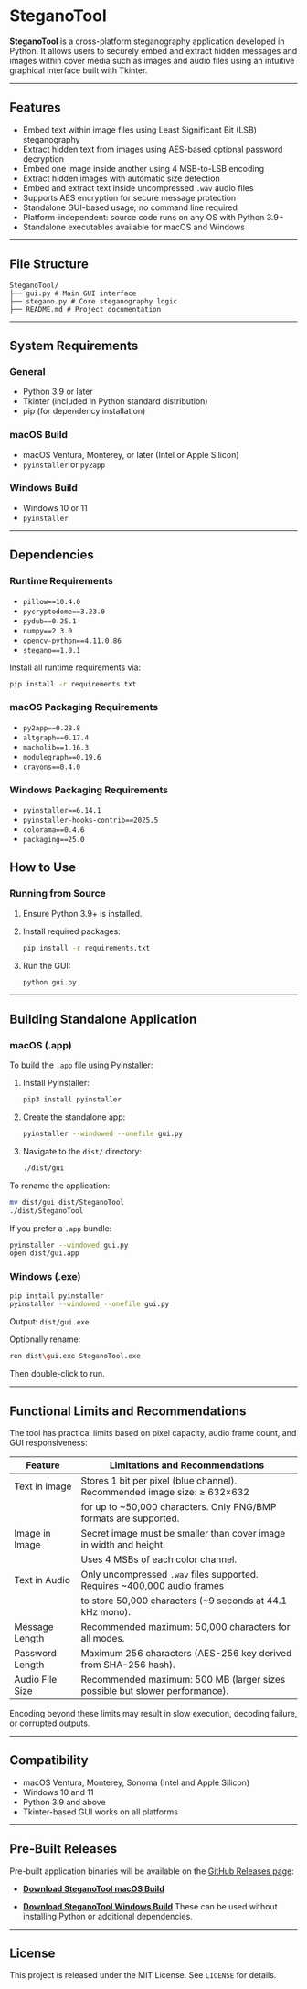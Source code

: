 # SteganoTool

**SteganoTool** is a cross-platform steganography application developed in Python. It allows users to securely embed and extract hidden messages and images within cover media such as images and audio files using an intuitive graphical interface built with Tkinter.

---

## Features

- Embed text within image files using Least Significant Bit (LSB) steganography
- Extract hidden text from images using AES-based optional password decryption
- Embed one image inside another using 4 MSB-to-LSB encoding
- Extract hidden images with automatic size detection
- Embed and extract text inside uncompressed `.wav` audio files
- Supports AES encryption for secure message protection
- Standalone GUI-based usage; no command line required
- Platform-independent: source code runs on any OS with Python 3.9+
- Standalone executables available for macOS and Windows

---


## File Structure

```
SteganoTool/
├── gui.py # Main GUI interface
├── stegano.py # Core steganography logic
├── README.md # Project documentation
```
---

## System Requirements

### General

- Python 3.9 or later
- Tkinter (included in Python standard distribution)
- pip (for dependency installation)

### macOS Build

- macOS Ventura, Monterey, or later (Intel or Apple Silicon)
- `pyinstaller` or `py2app`

### Windows Build

- Windows 10 or 11
- `pyinstaller`

---

## Dependencies

### Runtime Requirements

- `pillow==10.4.0`
- `pycryptodome==3.23.0`
- `pydub==0.25.1`
- `numpy==2.3.0`
- `opencv-python==4.11.0.86`
- `stegano==1.0.1`

Install all runtime requirements via:
  ```bash
  pip install -r requirements.txt
  ```

### macOS Packaging Requirements

- `py2app==0.28.8`
- `altgraph==0.17.4`
- `macholib==1.16.3`
- `modulegraph==0.19.6`
- `crayons==0.4.0`

### Windows Packaging Requirements

- `pyinstaller==6.14.1`
- `pyinstaller-hooks-contrib==2025.5`
- `colorama==0.4.6`
- `packaging==25.0`

## How to Use

### Running from Source

1. Ensure Python 3.9+ is installed.
2. Install required packages:

    ```bash
    pip install -r requirements.txt
    ```

3.  Run the GUI:

    ```bash
    python gui.py
    ```


---

## Building Standalone Application

### macOS (.app)

To build the `.app` file using PyInstaller:

1. Install PyInstaller:

    ```bash
    pip3 install pyinstaller
    ```

2. Create the standalone app:

    ```bash
    pyinstaller --windowed --onefile gui.py
    ```

3. Navigate to the `dist/` directory:

    ```bash
    ./dist/gui
    ```

To rename the application:

```bash
mv dist/gui dist/SteganoTool
./dist/SteganoTool
```

If you prefer a `.app` bundle:

```bash
pyinstaller --windowed gui.py
open dist/gui.app
```
### Windows (.exe)
```bash
pip install pyinstaller
pyinstaller --windowed --onefile gui.py
```

Output: `dist/gui.exe`

Optionally rename:

```bash
ren dist\gui.exe SteganoTool.exe
```

Then double-click to run.

---

## Functional Limits and Recommendations

The tool has practical limits based on pixel capacity, audio frame count, and GUI responsiveness:

| Feature               | Limitations and Recommendations                                              |
|-----------------------|------------------------------------------------------------------------------|
| Text in Image         | Stores 1 bit per pixel (blue channel). Recommended image size: ≥ 632×632    |
|                       | for up to ~50,000 characters. Only PNG/BMP formats are supported.            |
| Image in Image        | Secret image must be smaller than cover image in width and height.           |
|                       | Uses 4 MSBs of each color channel.                                           |
| Text in Audio         | Only uncompressed `.wav` files supported. Requires ~400,000 audio frames     |
|                       | to store 50,000 characters (~9 seconds at 44.1 kHz mono).                    |
| Message Length        | Recommended maximum: 50,000 characters for all modes.                        |
| Password Length       | Maximum 256 characters (AES-256 key derived from SHA-256 hash).              |
| Audio File Size       | Recommended maximum: 500 MB (larger sizes possible but slower performance).  |

Encoding beyond these limits may result in slow execution, decoding failure, or corrupted outputs.

---

## Compatibility

- macOS Ventura, Monterey, Sonoma (Intel and Apple Silicon)
- Windows 10 and 11
- Python 3.9 and above
- Tkinter-based GUI works on all platforms

---

## Pre-Built Releases

Pre-built application binaries will be available on the [GitHub Releases page]((https://github.com/Arpana-Uppala/Steganography-Tool/releases)):

- **[Download SteganoTool macOS Build](https://github.com/Arpana-Uppala/Steganography-Tool/releases/tag/v1.0.0)**
 
- **[Download SteganoTool Windows Build](https://github.com/Arpana-Uppala/Steganography-Tool/releases/tag/v1.0)**
These can be used without installing Python or additional dependencies.

---


## License

This project is released under the MIT License. See `LICENSE` for details.







